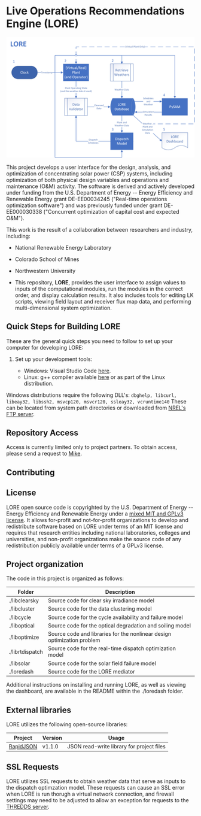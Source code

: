 # Live Operations Recommendations Engine (LORE)

![Data Flow Diagram](data-flow-diagram.png)

This project develops a user interface for the design, analysis, and optimization of concentrating solar power 
(CSP) systems, including optimization of both physical design variables and operations and maintenance 
(O&M) activity. The software is derived and actively developed under funding from the U.S. Department of 
Energy -- Energy Efficiency and Renewable Energy grant DE-EE00034245 ("Real-time operations optimization software") and was previously funded under grant DE-EE000030338 ("Concurrent optimization of capital 
cost and expected O&M").

This work is the result of a collaboration between researchers and industry, including: 
* National Renewable Energy Laboratory 
* Colorado School of Mines
* Northwestern University

* This repository, **LORE**, provides the user interface to assign values to inputs of the computational modules, run the modules in the correct order, and display calculation results. It also includes tools for editing LK scripts, viewing field layout and receiver flux map data, and performing multi-dimensional system optimization.


## Quick Steps for Building LORE

These are the general quick steps you need to follow to set up your computer for developing LORE:

1. Set up your development tools:

    * Windows: Visual Studio Code [here](https://www.visualstudio.com/).
    * Linux: g++ compiler available [here](http://www.cprogramming.com/g++.html) or as part of the Linux distribution.


Windows distributions require the following DLL's:
``` dbghelp, libcurl, libeay32, libssh2, msvcp120, msvcr120, ssleay32, vcruntime140 ```
These can be located from system path directories or downloaded from [NREL's FTP server](https://pfs.nrel.gov/main.html?download&weblink=2803bc659530b139621bbacc1b80910f&realfilename=nrelapp-win-dynlibs.zip).

## Repository Access

Access is currently limited only to project partners. To obtain access, please send a request to [Mike](mailto://mike.wagner@nrel.gov).

## Contributing

## License

LORE open source code is copyrighted by the U.S. Department of Energy -- Energy Efficiency and Renewable Energy under a [mixed MIT and GPLv3 license](https://github.com/NREL/lore/blob/develop/LICENSE.md). It allows for-profit and not-for-profit organizations to develop and redistribute software based on LORE under terms of an MIT license and requires that research entities including national laboratories, colleges and universities, and non-profit organizations make the source code of any redistribution publicly available under terms of a GPLv3 license.

## Project organization

The code in this project is organized as follows:

| Folder				| Description |
|-------------------|------------------------------------|
| ./libclearsky | Source code for clear sky irradiance model |
| ./libcluster | Source code for the data clustering model |
| ./libcycle | Source code for the cycle availability and failure model |
| ./liboptical | Source code for the optical degradation and soiling model |
| ./liboptimize | Source code and libraries for the nonlinear design optimization problem |
| ./librtdispatch | Source code for the real-time dispatch optimization model |
| ./libsolar | Source code for the solar field failure model |
| ./loredash | Source code for the LORE mediator |

Additional instructions on installing and running LORE, as well as viewing the dashboard, are available in the README within the ./loredash folder.


## External libraries

LORE utilizes the following open-source libraries:

| Project | Version | Usage |
|---------|---------|-------|
| [RapidJSON](https://github.com/Tencent/rapidjson)  	| v1.1.0 	| JSON read-write library for project files |

## SSL Requests

LORE utilizes SSL requests to obtain weather data that serve as inputs to the dispatch optimzation model.  These requests can cause an SSL error when LORE is run thorugh a virtual network connection, and firewall settings may need to be adjusted to allow an exception for requests to the [THREDDS server](https://ds.nccs.nasa.gov/).

